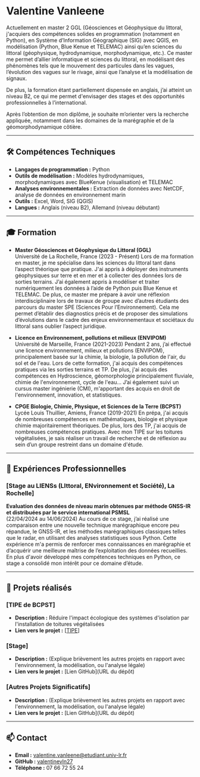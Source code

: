 # Valentine Vanleene

Actuellement en master 2 GGL (Géosciences et Géophysique du littoral, j'acquiers des compétences solides en programmation (notamment en Python), en Système d’Information Géographique (SIG) avec QGIS, en modélisation (Python, Blue Kenue et TELEMAC) ainsi qu’en sciences du littoral (géophysique, hydrodynamique, morphodynamique, etc.). Ce master me permet d’allier informatique et sciences du littoral, en modélisant des phénomènes tels que le mouvement des particules dans les vagues, l’évolution des vagues sur le rivage, ainsi que l’analyse et la modélisation de signaux. 

De plus, la formation étant partiellement dispensée en anglais, j’ai atteint un niveau B2, ce qui me permet d'envisager des stages et des opportunités professionnelles à l’international.

Après l’obtention de mon diplôme, je souhaite m’orienter vers la recherche appliquée, notamment dans les domaines de la marégraphie et de la géomorphodynamique côtière.

---

## 🛠 Compétences Techniques

- **Langages de programmation :** Python
- **Outils de modélisation :** Modèles hydrodynamiques, morphodynamiques avec BlueKenue (visualisation) et TELEMAC
- **Analyses environnementales :** Extraction de données avec NetCDF, analyse de données en environnement marin
- **Outils :** Excel, Word, SIG (QGIS)
- **Langues :** Anglais (niveau B2), Allemand (niveau débutant)

---

## 🎓 Formation

- **Master Géosciences et Géophysique du Littoral (GGL)**  
  Université de La Rochelle, France (2023 - Présent)
  Lors de ma formation en master, je me spécialise dans les sciences du littoral tant dans l’aspect théorique que pratique. J'ai appris à déployer des instruments géophysiques sur terre et en mer et à collecter des données lors de sorties terrains. J’ai également appris à modéliser et traiter numériquement les données à l’aide de Python puis Blue Kenue et TELEMAC.
De plus, ce master me prépare à avoir une réflexion interdisciplinaire lors de travaux de groupe avec d’autres étudiants des parcours du master SPE (Sciences Pour l’Environnement). Cela me permet d’établir des diagnostics précis et de proposer des simulations d’évolutions dans le cadre des enjeux environnementaux et sociétaux du littoral sans oublier l’aspect juridique.
  

- **Licence en Environnement, pollutions et milieux (ENVIPOM)**  
  Université de Marseille, France (2021-2023)
  Pendant 2 ans, j’ai effectué une licence environnement, milieux et pollutions (ENVIPOM), principalement basée sur la chimie, la biologie, la pollution de l'air, du sol et de l'eau. Lors de cette formation, j'ai acquis des compétences pratiques via les sorties terrains et TP.  De plus, j'ai acquis des compétences en Hydroscience, géomorphologie principalement fluviale, chimie de l'environnement, cycle de l'eau… J’ai également suivi un cursus master ingénierie (CMI), m'apportant des acquis en droit de l'environnement, innovation, et statistiques. 

- **CPGE Biologie, Chimie, Physique, et Sciences de la Terre (BCPST)**  
  Lycée Louis Thuillier, Amiens, France (2019-2021)
  En prépa, j'ai acquis de nombreuses compétences en mathématiques, biologie et physique chimie majoritairement théoriques.  De plus, lors des TP, j'ai acquis de nombreuses compétences pratiques. Avec mon TIPE sur les toitures végétalisées, je sais réaliser un travail de recherche et de réflexion au sein d’un groupe restreint dans un domaine d'étude. 

---

## 💼 Expériences Professionnelles

### [Stage au LIENSs (LIttoral, ENvironnement et Société), La Rochelle]
**Evaluation des données de niveau marin obtenues par méthode GNSS-IR et distribuées par le service international PSMSL**  
(22/04/2024 au 14/06/2024)
Au cours de ce stage, j’ai réalisé une comparaison entre une nouvelle technique marégraphique encore peu répandue, le GNSS-IR, et les méthodes marégraphiques classiques telles que le radar, en utilisant des analyses statistiques sous Python. Cette expérience m'a permis de renforcer mes connaissances en marégraphie et d’acquérir une meilleure maîtrise de l’exploitation des données recueillies. En plus d'avoir développé mes compétences techniques en Python, ce stage a consolidé mon intérêt pour ce domaine d’étude.

---

## 📂 Projets réalisés

### [TIPE de BCPST]
- **Description :** Réduire l'impact écologique des systèmes d'isolation par l'installation de toitures végétalisées
- **Lien vers le projet :** [[TIPE](https://github.com/valentinevln27/valentinevln27.github.io/blob/main/TIPE_vanleene.pdf)]

### [Stage]
- **Description :** (Explique brièvement les autres projets en rapport avec l'environnement, la modélisation, ou l'analyse légale)
- **Lien vers le projet :** [Lien GitHub](URL du dépôt)

### [Autres Projets Significatifs]
- **Description :** (Explique brièvement les autres projets en rapport avec l'environnement, la modélisation, ou l'analyse légale)
- **Lien vers le projet :** [Lien GitHub](URL du dépôt)

---

## 📫 Contact

- **Email :** [valentine.vanleene@etudiant.univ-lr.fr](mailto:valentine.vanleene@etudiant.univ-lr.fr)
- **GitHub :** [valentinevln27](https://github.com/valentinevln27)
- **Téléphone :** 07 66 72 55 24

